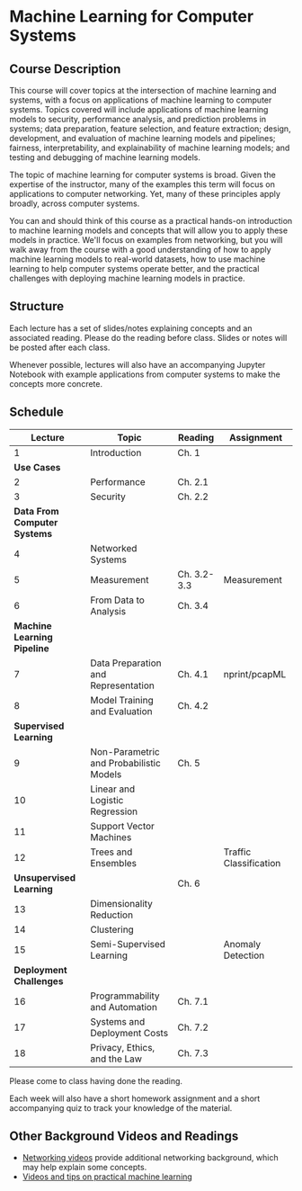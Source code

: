 # Machine Learning for Computer Systems

## Course Description

This course will cover topics at the intersection of machine learning and
systems, with a focus on applications of machine learning to computer systems.
Topics covered will include applications of machine learning models to
security, performance analysis, and prediction problems in systems; data
preparation, feature selection, and feature extraction; design, development,
and evaluation of machine learning models and pipelines; fairness,
interpretability, and explainability of machine learning models; and testing
and debugging of machine learning models.

The topic of machine learning for computer systems is broad. Given the
expertise of the instructor, many of the examples this term will focus on
applications to computer networking. Yet, many of these principles apply
broadly, across computer systems.

You can and should think of this course as a practical hands-on introduction
to machine learning models and concepts that will allow you to apply these
models in practice. We'll focus on examples from networking, but you will walk
away from the course with a good understanding of how to apply machine
learning models to real-world datasets, how to use machine learning to help
computer systems operate better, and the practical challenges with deploying
machine learning models in practice.

## Structure

Each lecture has a set of slides/notes explaining concepts and an associated
reading. Please do the reading before class. Slides or notes will be posted
after each class.

Whenever possible, lectures will also have an accompanying Jupyter Notebook
with example applications from computer systems to make the concepts more
concrete.

## Schedule 

| Lecture                            | Topic                                   | Reading     | Assignment             |
| ---------------------------------- | -------------------------------------   | --------    | ----------             |
| 1                                  | Introduction                            | Ch. 1       |                        |
| **Use Cases**                      |                                         |             |                        |
| 2                                  | Performance                             | Ch. 2.1     |                        |
| 3                                  | Security                                | Ch. 2.2     |                        |
| **Data From Computer Systems**     |                                         |             |                        |
| 4                                  | Networked Systems                       |             |                        |
| 5                                  | Measurement                             | Ch. 3.2-3.3 | Measurement            |
| 6                                  | From Data to Analysis                   | Ch. 3.4     |                        |
| **Machine Learning Pipeline**      |                                         |             |                        |
| 7                                  | Data Preparation and Representation     | Ch. 4.1     | nprint/pcapML          |
| 8                                  | Model Training and Evaluation           | Ch. 4.2     |                        |
| **Supervised Learning**            |                                         |             |                        |
| 9                                  | Non-Parametric and Probabilistic Models | Ch. 5       |                        |
| 10                                 | Linear and Logistic Regression          |             |                        |
| 11                                 | Support Vector Machines                 |             |                        |
| 12                                 | Trees and Ensembles                     |             | Traffic Classification |
| **Unsupervised Learning**          |                                         | Ch. 6       |                        |
| 13                                 | Dimensionality Reduction                |             |                        |
| 14                                 | Clustering                              |             |                        |
| 15                                 | Semi-Supervised Learning                |             | Anomaly Detection      |
| **Deployment Challenges**          |                                         |             |                        |
| 16                                 | Programmability and Automation          | Ch. 7.1     |                        |
| 17                                 | Systems and Deployment Costs            | Ch. 7.2     |                        |
| 18                                 | Privacy, Ethics, and the Law            | Ch. 7.3     |                        |

Please come to class having done the reading. 

Each week will also have a short homework assignment and a short accompanying
quiz to track your knowledge of the material.

## Other Background Videos and Readings

* [Networking
  videos](https://www.youtube.com/playlist?list=PLpherdrLyny-zJw95jcE-uJkcsIAG1MEn)
  provide additional networking background, which may help explain some
  concepts.
* [Videos and tips on practical machine learning](ml.md)



